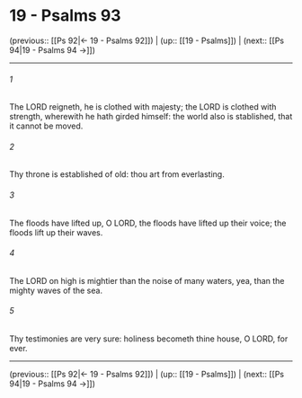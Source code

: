 # 19 - Psalms 93

(previous:: [[Ps 92|← 19 - Psalms 92]]) | (up:: [[19 - Psalms]]) | (next:: [[Ps 94|19 - Psalms 94 →]])

***


###### 1 
The LORD reigneth, he is clothed with majesty; the LORD is clothed with strength, wherewith he hath girded himself: the world also is stablished, that it cannot be moved. 

###### 2 
Thy throne is established of old: thou art from everlasting. 

###### 3 
The floods have lifted up, O LORD, the floods have lifted up their voice; the floods lift up their waves. 

###### 4 
The LORD on high is mightier than the noise of many waters, yea, than the mighty waves of the sea. 

###### 5 
Thy testimonies are very sure: holiness becometh thine house, O LORD, for ever.

***

(previous:: [[Ps 92|← 19 - Psalms 92]]) | (up:: [[19 - Psalms]]) | (next:: [[Ps 94|19 - Psalms 94 →]])
